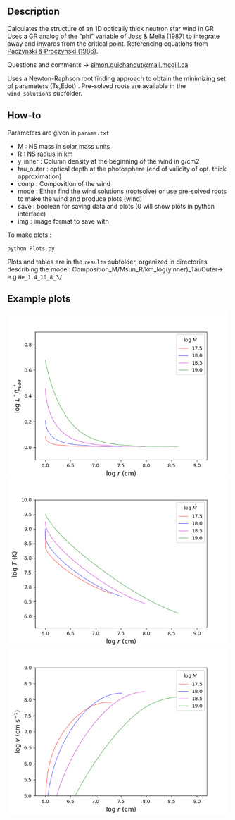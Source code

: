 ## Description

Calculates the structure of an 1D optically thick neutron star wind in GR 
Uses a GR analog of the "phi" variable of [Joss & Melia (1987)](http://adsabs.harvard.edu/abs/1987ApJ...312..700J) to integrate away and inwards from the critical point.
Referencing equations from [Paczynski & Proczynski (1986)](http://adsabs.harvard.edu/abs/1986ApJ...302..519P).

Questions and comments -> simon.guichandut@mail.mcgill.ca

Uses a Newton-Raphson root finding approach to obtain the minimizing set of parameters (Ts,Edot) .  Pre-solved roots are available in the `wind_solutions` subfolder.


## How-to

Parameters are given in `params.txt`
* M : NS mass in solar mass units                                                             
* R : NS radius in km                                                                                        
* y_inner : Column density at the beginning of the wind in g/cm2 
* tau_outer : optical depth at the photosphere (end of validity of opt. thick approximation)
* comp : Composition of the wind
* mode : Either find the wind solutions (rootsolve) or use pre-solved roots to make the wind and produce plots (wind)
* save : boolean for saving data and plots (0 will show plots in python interface)
* img : image format to save with



To make plots :

    python Plots.py

Plots and tables are in the `results` subfolder, organized in directories describing the model:
Composition_M/Msun_R/km_log(yinner)_TauOuter-> e.g `He_1.4_10_8_3/`

## Example plots

![](/results/He_1.4_10_3_4_OLD/plots/Luminosity.png)
![](/results/He_1.4_10_3_4_OLD/plots/Temperature1.png)
![](/results/He_1.4_10_3_4_OLD/plots/Velocity.png)
